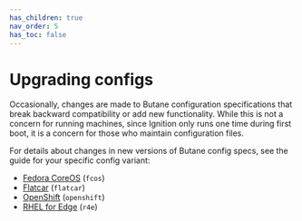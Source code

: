 ```yaml
---
has_children: true
nav_order: 5
has_toc: false
---
```


# Upgrading configs

Occasionally, changes are made to Butane configuration specifications that break backward compatibility or add new functionality. While this is not a concern for running machines, since Ignition only runs one time during first boot, it is a concern for those who maintain configuration files.

For details about changes in new versions of Butane config specs, see the guide for your specific config variant:

- [Fedora CoreOS](upgrading-fcos.md) (`fcos`)
- [Flatcar](upgrading-flatcar.md) (`flatcar`)
- [OpenShift](upgrading-openshift.md) (`openshift`)
- [RHEL for Edge](upgrading-r4e.md) (`r4e`)
